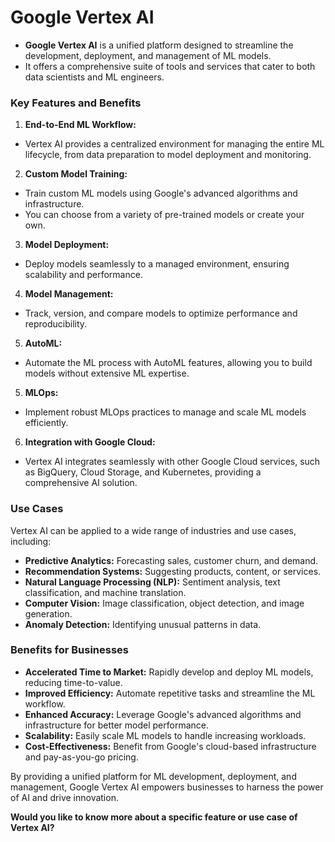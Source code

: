 # Google Vertex AI

- **Google Vertex AI** is a unified platform designed to streamline the development, deployment, and management of ML models.
- It offers a comprehensive suite of tools and services that cater to both data scientists and ML engineers.

### Key Features and Benefits

1. **End-to-End ML Workflow:** 
- Vertex AI provides a centralized environment for managing the entire ML lifecycle, from data preparation to model deployment and monitoring.

2. **Custom Model Training:** 
- Train custom ML models using Google's advanced algorithms and infrastructure.
- You can choose from a variety of pre-trained models or create your own.

3. **Model Deployment:** 
- Deploy models seamlessly to a managed environment, ensuring scalability and performance.

4. **Model Management:** 
- Track, version, and compare models to optimize performance and reproducibility.

5. **AutoML:** 
- Automate the ML process with AutoML features, allowing you to build models without extensive ML expertise.

5. **MLOps:** 
- Implement robust MLOps practices to manage and scale ML models efficiently.

6. **Integration with Google Cloud:** 
- Vertex AI integrates seamlessly with other Google Cloud services, such as BigQuery, Cloud Storage, and Kubernetes, providing a comprehensive AI solution.

### Use Cases

Vertex AI can be applied to a wide range of industries and use cases, including:

* **Predictive Analytics:** Forecasting sales, customer churn, and demand.
* **Recommendation Systems:** Suggesting products, content, or services.
* **Natural Language Processing (NLP):** Sentiment analysis, text classification, and machine translation.
* **Computer Vision:** Image classification, object detection, and image generation.
* **Anomaly Detection:** Identifying unusual patterns in data.

### Benefits for Businesses

* **Accelerated Time to Market:** Rapidly develop and deploy ML models, reducing time-to-value.
* **Improved Efficiency:** Automate repetitive tasks and streamline the ML workflow.
* **Enhanced Accuracy:** Leverage Google's advanced algorithms and infrastructure for better model performance.
* **Scalability:** Easily scale ML models to handle increasing workloads.
* **Cost-Effectiveness:** Benefit from Google's cloud-based infrastructure and pay-as-you-go pricing.

By providing a unified platform for ML development, deployment, and management, Google Vertex AI empowers businesses to harness the power of AI and drive innovation.
 
**Would you like to know more about a specific feature or use case of Vertex AI?**
